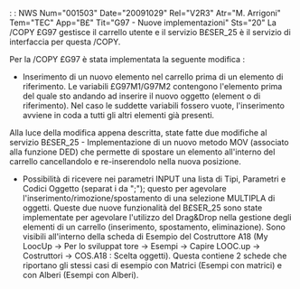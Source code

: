  :  : NWS Num="001503" Date="20091029" Rel="V2R3" Atr="M. Arrigoni" Tem="TEC" App="B£" Tit="G97 - Nuove implementazioni" Sts="20"
La /COPY £G97 gestisce il carrello utente e il servizio B£SER_25 è il servizio di interfaccia per questa /COPY.

Per la /COPY £G97 è stata implementata la seguente modifica : 
- Inserimento di un nuovo elemento nel carrello prima di un elemento di riferimento. Le variabili
£G97M1/G97M2 contengono l'elemento prima del quale sto andando ad inserire il nuovo oggetto (element
o di riferimento). Nel caso le suddette variabili fossero vuote, l'inserimento avviene in coda a tutti gli altri elementi già presenti.

Alla luce della modifica appena descritta, state fatte due modifiche al servizio B£SER_25 - Implementazione di un nuovo metodo MOV (associato alla funzione DED) che permette di spostare un
elemento all'interno del carrello cancellandolo e re-inserendolo nella nuova posizione.
- Possibilità di ricevere nei parametri INPUT una lista di Tipi, Parametri e Codici Oggetto (separat
i da ";"); questo per agevolare l'inserimento/rimozione/spostamento di una selezione MULTIPLA di oggetti.
Queste due nuove funzionalità del B£SER_25 sono state implementate per agevolare l'utilizzo del Drag&Drop nella gestione degli elementi di un carrello (inserimento, spostamento, eliminazione).
Sono visibili all'interno della scheda di Esempio del Costruttore A18 (My LoocUp -> Per lo sviluppat
tore -> Esempi -> Capire LOOC.up -> Costruttori -> COS.A18 :  Scelta oggetti).
Questa contiene 2 schede che riportano gli stessi casi di esempio con Matrici (Esempi con matrici)
e con Alberi (Esempi con Alberi).
